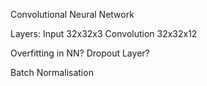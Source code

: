 Convolutional Neural Network

Layers:
Input 32x32x3
Convolution 32x32x12 

Overfitting in NN? Dropout Layer?

Batch Normalisation

